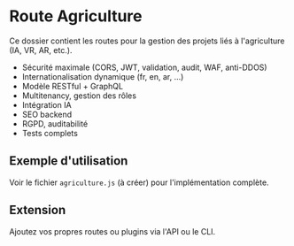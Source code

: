 # Route Agriculture

Ce dossier contient les routes pour la gestion des projets liés à l'agriculture (IA, VR, AR, etc.).

- Sécurité maximale (CORS, JWT, validation, audit, WAF, anti-DDOS)
- Internationalisation dynamique (fr, en, ar, ...)
- Modèle RESTful + GraphQL
- Multitenancy, gestion des rôles
- Intégration IA
- SEO backend
- RGPD, auditabilité
- Tests complets

## Exemple d'utilisation
Voir le fichier `agriculture.js` (à créer) pour l'implémentation complète.

## Extension
Ajoutez vos propres routes ou plugins via l'API ou le CLI.
